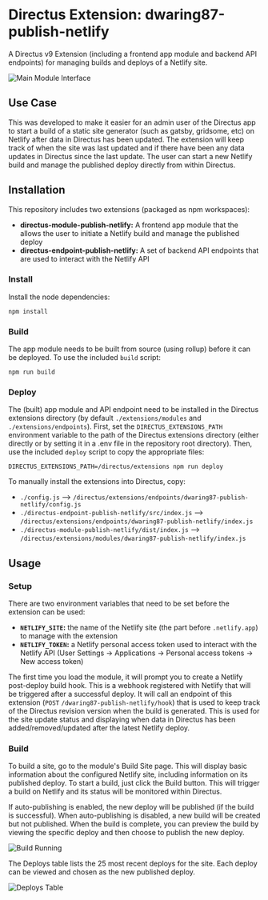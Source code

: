 # Directus Extension: dwaring87-publish-netlify

A Directus v9 Extension (including a frontend app module and backend API endpoints) for managing builds and deploys of a Netlify site.

![Main Module Interface](https://user-images.githubusercontent.com/7526014/137394029-05ac81cb-d985-4e47-8e8a-56a9e75dda6d.png)

## Use Case

This was developed to make it easier for an admin user of the Directus app to start a build of a static site generator (such as gatsby, gridsome, etc) on Netlify after data in Directus has been updated. The extension will keep track of when the site was last updated and if there have been any data updates in Directus since the last update.  The user can start a new Netlify build and manage the published deploy directly from within Directus.

## Installation

This repository includes two extensions (packaged as npm workspaces): 

- **directus-module-publish-netlify:** A frontend app module that the allows the user to initiate a Netlify build and manage the published deploy
- **directus-endpoint-publish-netlify:** A set of backend API endpoints that are used to interact with the Netlify API

### Install

Install the node dependencies:

```
npm install
```

### Build

The app module needs to be built from source (using rollup) before it can be deployed.  To use the included `build` script:

```
npm run build
```

### Deploy

The (built) app module and API endpoint need to be installed in the Directus extensions directory (by default `./extensions/modules` and `./extensions/endpoints`).  First, set the `DIRECTUS_EXTENSIONS_PATH` environment variable to the path of the Directus extensions directory (either directly or by setting it in a .env file in the repository root directory).  Then, use the included `deploy` script to copy the appropriate files:

```
DIRECTUS_EXTENSIONS_PATH=/directus/extensions npm run deploy
```

To manually install the extensions into Directus, copy:

- `./config.js` --> `/directus/extensions/endpoints/dwaring87-publish-netlify/config.js`
- `./directus-endpoint-publish-netlify/src/index.js` --> `/directus/extensions/endpoints/dwaring87-publish-netlify/index.js`
- `./directus-module-publish-netlify/dist/index.js` --> `/directus/extensions/modules/dwaring87-publish-netlify/index.js`

## Usage

### Setup

There are two environment variables that need to be set before the extension can be used:

- **`NETLIFY_SITE`:** the name of the Netlify site (the part before `.netlify.app`) to manage with the extension
- **`NETLIFY_TOKEN`:** a Netlify personal access token used to interact with the Netlify API (User Settings -> Applications -> Personal access tokens -> New access token)

The first time you load the module, it will prompt you to create a Netlify post-deploy build hook.  This is a webhook registered with Netlify that will be triggered after a successful deploy.  It will call an endpoint of this extension (`POST` `/dwaring87-publish-netlify/hook`) that is used to keep track of the Directus revision version when the build is generated.  This is used for the site update status and displaying when data in Directus has been added/removed/updated after the latest Netlify deploy.

### Build

To build a site, go to the module's Build Site page.  This will display basic information about the configured Netlify site, including information on its published deploy. To start a build, just click the Build button.  This will trigger a build on Netlify and its status will be monitored within Directus.

If auto-publishing is enabled, the new deploy will be published (if the build is successful).  When auto-publishing is disabled, a new build will be created but not published.  When the build is complete, you can preview the build by viewing the specific deploy and then choose to publish the new deploy.

![Build Running](https://user-images.githubusercontent.com/7526014/137395847-edccced9-0459-4a0e-bb61-7eda7eda604e.png)

The Deploys table lists the 25 most recent deploys for the site.  Each deploy can be viewed and chosen as the new published deploy.

![Deploys Table](https://user-images.githubusercontent.com/7526014/137396368-d55441ad-da1a-4904-b191-ca1a616082da.png)
